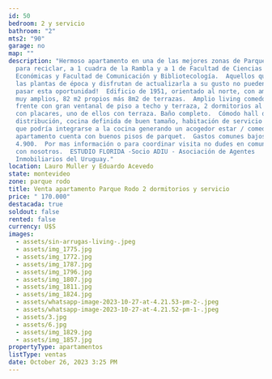 ```yaml
---
id: 50
bedroom: 2 y servicio
bathroom: "2"
mts2: "90"
garage: no
map: ""
description: "Hermoso apartamento en una de las mejores zonas de Parque Rodo
  para reciclar, a 1 cuadra de la Rambla y a 1 de Facultad de Ciencias
  Económicas y Facultad de Comunicación y Bibliotecología.  Aquellos que admiran
  las plantas de época y disfrutan de actualizarla a su gusto no pueden dejar
  pasar esta oportunidad!  Edificio de 1951, orientado al norte, con ambientes
  muy amplios, 82 m2 propios más 8m2 de terrazas.  Amplio living comedor al
  frente con gran ventanal de piso a techo y terraza, 2 dormitorios al frente,
  con placares, uno de ellos con terraza. Baño completo.  Cómodo hall de
  distribución, cocina definida de buen tamaño, habitación de servicio y baño
  que podría integrarse a la cocina generando un acogedor estar / comedor.  El
  apartamento cuenta con buenos pisos de parquet.  Gastos comunes bajos: $
  4.900.  Por mas información o para coordinar visita no dudes en comunicarte
  con nosotros.  ESTUDIO FLORIDA -Socio ADIU - Asociación de Agentes
  Inmobiliarios del Uruguay."
location: Lauro Muller y Eduardo Acevedo
state: montevideo
zone: parque rodo
title: Venta apartamento Parque Rodo 2 dormitorios y servicio
price: " 170.000"
destacada: true
soldout: false
rented: false
currency: U$S
images:
  - assets/sin-arrugas-living-.jpeg
  - assets/img_1775.jpg
  - assets/img_1772.jpg
  - assets/img_1787.jpg
  - assets/img_1796.jpg
  - assets/img_1807.jpg
  - assets/img_1811.jpg
  - assets/img_1824.jpg
  - assets/whatsapp-image-2023-10-27-at-4.21.53-pm-2-.jpeg
  - assets/whatsapp-image-2023-10-27-at-4.21.52-pm-1-.jpeg
  - assets/3.jpg
  - assets/6.jpg
  - assets/img_1829.jpg
  - assets/img_1857.jpg
propertyType: apartamentos
listType: ventas
date: October 26, 2023 3:25 PM
---
```

